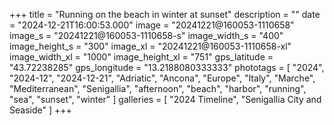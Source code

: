 +++
title = "Running on the beach in winter at sunset"
description = ""
date = "2024-12-21T16:00:53.000"
image = "20241221@160053-1110658"
image_s = "20241221@160053-1110658-s"
image_width_s = "400"
image_height_s = "300"
image_xl = "20241221@160053-1110658-xl"
image_width_xl = "1000"
image_height_xl = "751"
gps_latitude = "43.72238285"
gps_longitude = "13.2188080333333"
phototags = [ "2024", "2024-12", "2024-12-21", "Adriatic", "Ancona", "Europe", "Italy", "Marche", "Mediterranean", "Senigallia", "afternoon", "beach", "harbor", "running", "sea", "sunset", "winter" ]
galleries = [ "2024 Timeline", "Senigallia City and Seaside" ]
+++
